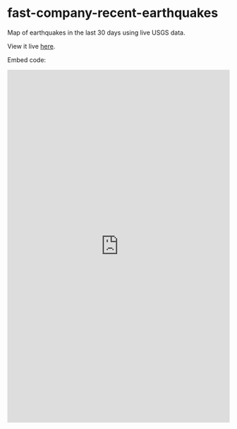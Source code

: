 # fast-company-recent-earthquakes
Map of earthquakes in the last 30 days using live USGS data.

View it live [here](https://chrisvaillancourt.github.io/fast-company-recent-earthquakes/).

Embed code: 
<iframe width="100%" height="800px" src="https://chrisvaillancourt.github.io/fast-company-recent-earthquakes/" frameborder="0" scrolling="no" loading="eager" importance="high"></iframe>
